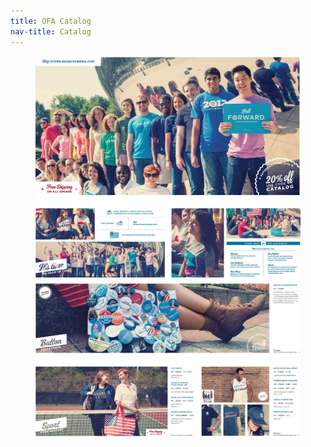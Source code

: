 ```yaml
---
title: OFA Catalog
nav-title: Catalog
---
```


<figure>
    <img src="img/catalog/catalog.jpg" />
    <img src="img/catalog/catalog-2.jpg" />
</figure>